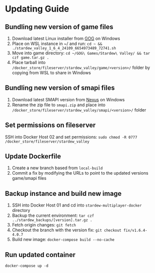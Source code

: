 # Updating Guide

## Bundling new version of game files

1. Download latest Linux installer from [GOG](https://www.gog.com/en/account) on Windows
2. Place on WSL instance in ~/ and run: ```cd ~ && ./stardew_valley_1_6_4_24109_6654973489_72741.sh```
3. Move into game directory: ```cd ~/GOG\ Games/Stardew\ Valley/ && tar czf game.tar.gz .```
4. Place tarball into ```/docker_store/fileserver/stardew_valley/game/<version>/``` folder by copying from WSL to share in Windows

## Bundling new version of smapi files

1. Download latest SMAPI version from [Nexus](https://www.nexusmods.com/stardewvalley/mods/2400) on Windows
2. Rename the zip file to ```smapi.zip``` and place into ```/docker_store/fileserver/stardew_valley/smapi/<version>/``` folder

## Set permissions on fileserver

SSH into Docker Host 02 and set permissions: ```sudo chmod -R 0777 /docker_store/fileserver/stardew_valley```

## Update Dockerfile

1. Create a new branch based from ```local-build```
2. Commit a fix by modifying the URLs to point to the updated versions game/smapi files

## Backup instance and build new image

1. SSH into Docker Host 01 and cd into ```stardew-multiplayer-docker``` directory
2. Backup the current environment: ```tar czf ../stardew_backups/[version].tar.gz .```
3. Fetch origin changes: ```git fetch```
4. Checkout the branch with the version fix: ```git checkout fix/v1.6.4-4.0.7```
5. Build new image: ```docker-compose build --no-cache```

## Run updated container

```docker-compose up -d```
